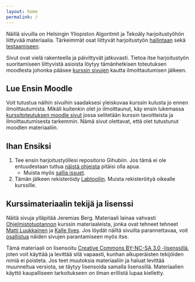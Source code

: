 ```yaml
---
layout: home
permalink: /
---
```


Näillä sivuilla on Helsingin Yliopiston Algoritmit ja Tekoäly harjoitustyöhön liittyvää materiaalia. Tärkeimmät osat liittyvät harjoitustyön [hallintaan](/projektinhallinta) sekä [testaamiseen](/testing). 

Sivut ovat vielä rakenteella ja päivittyvät jatkuvasti. 
Tietoa itse harjoitustyön suoritamiseen liittyvistä asioista löytyy tämänhetkisen toteutuksen moodlesta johonka pääsee [kurssin sivujen](https://studies.helsinki.fi/kurssit/opintojakso/otm-3d27dcc5-f7b5-4eec-b5db-53217aee3918/TKT20010) kautta ilmoittautumisen jälkeen.  

## Lue Ensin Moodle
Voit tutustua näihin sivuihin saadaksesi yleiskuvaa kurssin kulusta jo 
ennen ilmoittautumista. Mikäli kuitenkin olet jo ilmoittaunut, käy ensin lukemassa 
[kurssitoteutuksen moodle sivut]({{site.moodle}}) jossa selitetään kurssin tavoitteista ja 
ilmoittautumisesta tarkemmin. Nämä sivut olettavat, että olet tutustunut moodlen materiaaliin. 

## Ihan Ensiksi
1. Tee ensin harjoitustyöllesi repositorio Gihubiin. Jos tämä ei ole entuudestaan tuttua [näistä ohjeista](/git) pitäisi olla apua. 
    - Muista myös [sallia issuet](/git#issuiden-salliminen).
1. Tämän jälkeen rekisteröidy [Labtooliin](https://study.cs.helsinki.fi/labtool/). Muista rekisteröityä oikealle kurssille.

## Kurssimateriaalin tekijä ja lisenssi

Näitä sivuja ylläpitää Jeremias Berg. Materiaali lainaa vahvasti [Ohjelmistotuotannon](https://ohjelmistotuotanto-hy.github.io/) kurssin materiaaleista,
jonka ovat tehneet tehneet <a href="https://github.com/mluukkai">Matti Luukkainen</a> ja <a href="https://github.com/Kaltsoon">Kalle Ilves</a>. 
Jos löydät näiltä sivuilta parannettavaa, voit <a href="/korjaus#typoja-materiaalissa">osallistua</a> näiden sivujen parantamiseen myös itse.

Tämä materiaali on lisensoitu <a rel="license" href="http://creativecommons.org/licenses/by-nc-sa/3.0/">Creative Commons BY-NC-SA 3.0 -lisenssillä</a>, joten voit käyttää ja levittää sitä vapaasti, kunhan alkuperäisten tekijöiden nimiä ei poisteta. Jos teet muutoksia materiaaliin ja haluat levittää muunneltua versiota, se täytyy lisensoida samalla lisenssillä. Materiaalien käyttö kaupalliseen tarkoitukseen on ilman erillistä lupaa kielletty.
